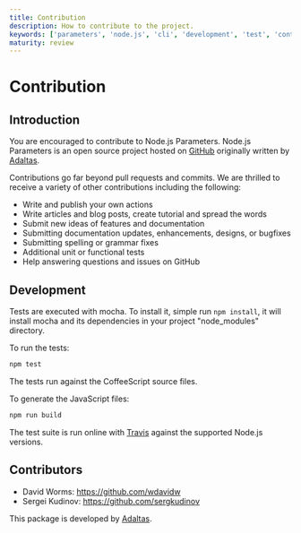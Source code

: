 ```yaml
---
title: Contribution
description: How to contribute to the project.
keywords: ['parameters', 'node.js', 'cli', 'development', 'test', 'contributors', 'contribute']
maturity: review
---
```


# Contribution

## Introduction

You are encouraged to contribute to Node.js Parameters. Node.js Parameters is an open source project hosted on [GitHub](https://github.com/adaltas/node-shell) originally written by [Adaltas](http://www.adaltas.com/en/home/).

Contributions go far beyond pull requests and commits. We are thrilled to receive a variety of other contributions including the following:

* Write and publish your own actions
* Write articles and blog posts, create tutorial and spread the words
* Submit new ideas of features and documentation
* Submitting documentation updates, enhancements, designs, or bugfixes
* Submitting spelling or grammar fixes
* Additional unit or functional tests
* Help answering questions and issues on GitHub

## Development

Tests are executed with mocha. To install it, simple run `npm install`, it will
install mocha and its dependencies in your project "node_modules" directory.

To run the tests:

```bash
npm test
```

The tests run against the CoffeeScript source files.

To generate the JavaScript files:

```bash
npm run build
```

The test suite is run online with [Travis](https://travis-ci.com) against the supported 
Node.js versions.

## Contributors

*   David Worms: <https://github.com/wdavidw>
*   Sergei Kudinov: <https://github.com/sergkudinov>

This package is developed by [Adaltas](http://www.adaltas.com).

